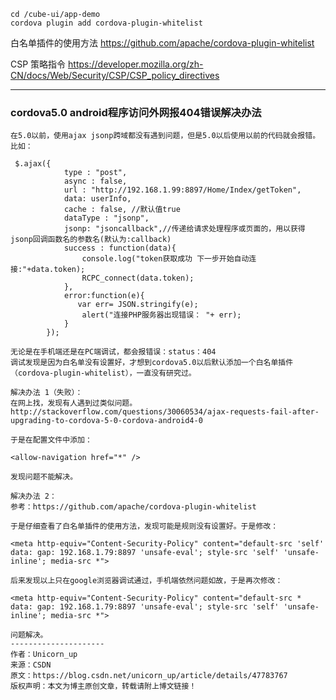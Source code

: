     
    cd /cube-ui/app-demo
    cordova plugin add cordova-plugin-whitelist
    


白名单插件的使用方法
https://github.com/apache/cordova-plugin-whitelist

CSP 策略指令
https://developer.mozilla.org/zh-CN/docs/Web/Security/CSP/CSP_policy_directives

---

### cordova5.0 android程序访问外网报404错误解决办法

 
    在5.0以前，使用ajax jsonp跨域都没有遇到问题，但是5.0以后使用以前的代码就会报错。
    比如：

     $.ajax({
                type : "post",
                async : false,
                url : "http://192.168.1.99:8897/Home/Index/getToken",
                data: userInfo,
                cache : false, //默认值true
                dataType : "jsonp",
                jsonp: "jsoncallback",//传递给请求处理程序或页面的，用以获得jsonp回调函数名的参数名(默认为:callback)
                success : function(data){
                    console.log("token获取成功 下一步开始自动连接:"+data.token);
                    RCPC_connect(data.token);
                },
                error:function(e){
                   var err= JSON.stringify(e);
                    alert("连接PHP服务器出现错误： "+ err);
                }
            });

    无论是在手机端还是在PC端调试，都会报错误：status：404
    调试发现是因为白名单没有设置好，才想到cordova5.0以后默认添加一个白名单插件（cordova-plugin-whitelist），一直没有研究过。

    解决办法 1（失败）：
    在网上找，发现有人遇到过类似问题。
    http://stackoverflow.com/questions/30060534/ajax-requests-fail-after-upgrading-to-cordova-5-0-cordova-android4-0

    于是在配置文件中添加：

    <allow-navigation href="*" />
    
    发现问题不能解决。

    解决办法 2：
    参考：https://github.com/apache/cordova-plugin-whitelist

    于是仔细查看了白名单插件的使用方法，发现可能是规则没有设置好。于是修改：

    <meta http-equiv="Content-Security-Policy" content="default-src 'self' data: gap: 192.168.1.79:8897 'unsafe-eval'; style-src 'self' 'unsafe-inline'; media-src *">

    后来发现以上只在google浏览器调试通过，手机端依然问题如故，于是再次修改：

    <meta http-equiv="Content-Security-Policy" content="default-src * data: gap: 192.168.1.79:8897 'unsafe-eval'; style-src 'self' 'unsafe-inline'; media-src *">

    问题解决。
    ---------------------
    作者：Unicorn_up
    来源：CSDN
    原文：https://blog.csdn.net/unicorn_up/article/details/47783767
    版权声明：本文为博主原创文章，转载请附上博文链接！